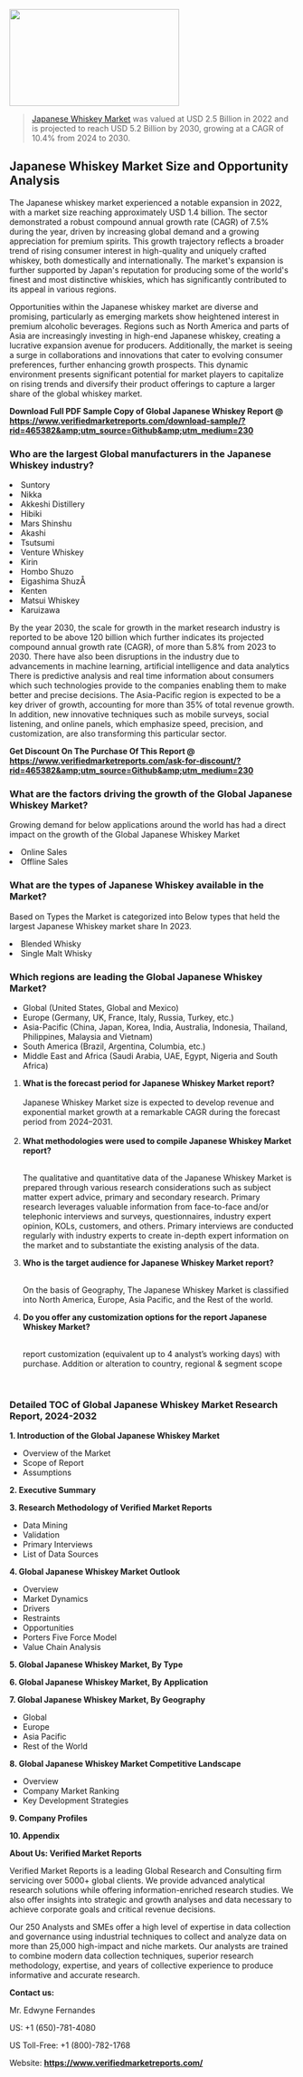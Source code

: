 <img src="https://ffe5etoiles.com/wp-content/uploads/2024/12/MST1-300x171.png" alt="" width="300" height="171" class="alignnone size-medium wp-image-20088" /><blockquote><p><p><a href="https://www.verifiedmarketreports.com/download-sample/?rid=465382&utm_source=Github&utm_medium=230" target="_blank">Japanese Whiskey Market</a> was valued at USD 2.5 Billion in 2022 and is projected to reach USD 5.2 Billion by 2030, growing at a CAGR of 10.4% from 2024 to 2030.</p></blockquote><p><h2>Japanese Whiskey Market Size and Opportunity Analysis</h2><p>The Japanese whiskey market experienced a notable expansion in 2022, with a market size reaching approximately USD 1.4 billion. The sector demonstrated a robust compound annual growth rate (CAGR) of 7.5% during the year, driven by increasing global demand and a growing appreciation for premium spirits. This growth trajectory reflects a broader trend of rising consumer interest in high-quality and uniquely crafted whiskey, both domestically and internationally. The market's expansion is further supported by Japan's reputation for producing some of the world's finest and most distinctive whiskies, which has significantly contributed to its appeal in various regions.</p><p>Opportunities within the Japanese whiskey market are diverse and promising, particularly as emerging markets show heightened interest in premium alcoholic beverages. Regions such as North America and parts of Asia are increasingly investing in high-end Japanese whiskey, creating a lucrative expansion avenue for producers. Additionally, the market is seeing a surge in collaborations and innovations that cater to evolving consumer preferences, further enhancing growth prospects. This dynamic environment presents significant potential for market players to capitalize on rising trends and diversify their product offerings to capture a larger share of the global whiskey market.</p></p><p class=""><strong>Download Full PDF Sample Copy of Global Japanese Whiskey Report @ <a href="https://www.verifiedmarketreports.com/download-sample/?rid=465382&amp;utm_source=Github&amp;utm_medium=230" target="_blank">https://www.verifiedmarketreports.com/download-sample/?rid=465382&amp;utm_source=Github&amp;utm_medium=230</a></strong></p><h3 id="" class="">Who are the largest Global manufacturers in the Japanese Whiskey industry?</h3><p><li>Suntory</li><li> Nikka</li><li> Akkeshi Distillery</li><li> Hibiki</li><li> Mars Shinshu</li><li> Akashi</li><li> Tsutsumi</li><li> Venture Whiskey</li><li> Kirin</li><li> Hombo Shuzo</li><li> Eigashima ShuzÅ</li><li> Kenten</li><li> Matsui Whiskey</li><li> Karuizawa</li></p><div class=""><div class="" dir="" data-message-author-role="" data-message-id="" data-message-model-slug=""><div class=""><div class=""><div class=""><div class="" dir="" data-message-author-role="" data-message-id="" data-message-model-slug=""><div class=""><div class=""><p>By the year 2030, the scale for growth in the market research industry is reported to be above 120 billion which further indicates its projected compound annual growth rate (CAGR), of more than 5.8% from 2023 to 2030. There have also been disruptions in the industry due to advancements in machine learning, artificial intelligence and data analytics There is predictive analysis and real time information about consumers which such technologies provide to the companies enabling them to make better and precise decisions. The Asia-Pacific region is expected to be a key driver of growth, accounting for more than 35% of total revenue growth. In addition, new innovative techniques such as mobile surveys, social listening, and online panels, which emphasize speed, precision, and customization, are also transforming this particular sector.</p><p><strong>Get Discount On The Purchase Of This Report @&nbsp; <a href="https://www.verifiedmarketreports.com/ask-for-discount/?rid=465382&amp;utm_source=Github&amp;utm_medium=230" target="_blank">https://www.verifiedmarketreports.com/ask-for-discount/?rid=465382&amp;utm_source=Github&amp;utm_medium=230</a></strong></p></div></div></div></div></div></div></div></div><h3 id="" class="">What are the factors driving the growth of the Global Japanese Whiskey Market?</h3><p id="" class="">Growing demand for below applications around the world has had a direct impact on the growth of the Global Japanese Whiskey Market</p><p id="" class=""><li>Online Sales</li><li> Offline Sales</li></p><h3 id="" class="">What are the types of Japanese Whiskey available in the Market?</h3><p id="" class="">Based on Types the Market is categorized into Below types that held the largest Japanese Whiskey market share In 2023.</p><p id="" class=""><li>Blended Whisky</li><li> Single Malt Whisky</li></p><h3 id="" class="">Which regions are leading the Global Japanese Whiskey Market?</h3><ul><li>Global (United States, Global and Mexico)</li><li>Europe (Germany, UK, France, Italy, Russia, Turkey, etc.)</li><li>Asia-Pacific (China, Japan, Korea, India, Australia, Indonesia, Thailand, Philippines, Malaysia and Vietnam)</li><li>South America (Brazil, Argentina, Columbia, etc.)</li><li>Middle East and Africa (Saudi Arabia, UAE, Egypt, Nigeria and South Africa)</li></ul><p><ol><li><strong>What is the forecast period for Japanese Whiskey Market report?<br /></strong><br /><span data-sheets-root="1" data-sheets-value="{&quot;1&quot;:2,&quot;2&quot;:&quot;XXXX size is expected to develop revenue and exponential market growth at a remarkable CAGR during the forecast period from 2024&ndash;2030.&quot;}" data-sheets-userformat="{&quot;2&quot;:12674,&quot;4&quot;:{&quot;1&quot;:2,&quot;2&quot;:16776960},&quot;10&quot;:2,&quot;11&quot;:0,&quot;15&quot;:&quot;Arial&quot;,&quot;16&quot;:12}">Japanese Whiskey Market size is expected to develop revenue and exponential market growth at a remarkable CAGR during the forecast period from 2024&ndash;2031.</span><br /><br /></li><li><strong>What methodologies were used to compile Japanese Whiskey Market report?<br /><br /></strong><p>The qualitative and quantitative data of the&nbsp;Japanese Whiskey Market is prepared through various research considerations such as subject matter expert advice, primary and secondary research. Primary research leverages valuable information from face-to-face and/or telephonic interviews and surveys, questionnaires, industry expert opinion, KOLs, customers, and others. Primary interviews are conducted regularly with industry experts to create in-depth expert information on the market and to substantiate the existing analysis of the data.&nbsp;</p></li><li><strong>Who is the target audience for Japanese Whiskey Market report?<br /><br /></strong><p>On the basis of Geography, The&nbsp;Japanese Whiskey Market is classified into North America, Europe, Asia Pacific, and the Rest of the world.</p></li><li><strong>Do you offer any customization options for the report Japanese Whiskey Market?<br /><br /></strong><p>report customization (equivalent up to 4 analyst&rsquo;s working days) with purchase. Addition or alteration to country, regional &amp; segment scope</p><p>&nbsp;</p></li></ol></p><h3 id="" class="">Detailed TOC of Global Japanese Whiskey Market Research Report, 2024-2032</h3><p id="" class=""><strong>1. Introduction of the Global Japanese Whiskey Market</strong></p><ul><li>Overview of the Market</li><li>Scope of Report</li><li>Assumptions</li></ul><p id="" class=""><strong>2. Executive Summary</strong></p><p id="" class=""><strong>3. Research Methodology of&nbsp;Verified Market Reports</strong></p><ul><li>Data Mining</li><li>Validation</li><li>Primary Interviews</li><li>List of Data Sources</li></ul><p id="" class=""><strong>4. Global Japanese Whiskey Market Outlook</strong></p><ul><li>Overview</li><li>Market Dynamics</li><li>Drivers</li><li>Restraints</li><li>Opportunities</li><li>Porters Five Force Model</li><li>Value Chain Analysis</li></ul><p id="" class=""><strong>5. Global Japanese Whiskey Market, By&nbsp;Type</strong></p><p id="" class=""><strong>6. Global Japanese Whiskey Market, By Application</strong></p><p id="" class=""><strong>7. Global Japanese Whiskey Market, By Geography</strong></p><ul><li>Global</li><li>Europe</li><li>Asia Pacific</li><li>Rest of the World</li></ul><p id="" class=""><strong>8. Global Japanese Whiskey Market Competitive Landscape</strong></p><ul><li>Overview</li><li>Company Market Ranking</li><li>Key Development Strategies</li></ul><p id="" class=""><strong>9. Company Profiles</strong></p><p id="" class=""><strong>10. Appendix</strong></p><p id="" class=""><strong>About Us: Verified Market Reports</strong></p><p id="" class="">Verified Market Reports is a leading Global Research and Consulting firm servicing over 5000+ global clients. We provide advanced analytical research solutions while offering information-enriched research studies. We also offer insights into strategic and growth analyses and data necessary to achieve corporate goals and critical revenue decisions.</p><p id="" class="">Our 250 Analysts and SMEs offer a high level of expertise in data collection and governance using industrial techniques to collect and analyze data on more than 25,000 high-impact and niche markets. Our analysts are trained to combine modern data collection techniques, superior research methodology, expertise, and years of collective experience to produce informative and accurate research.</p><p id="" class=""><strong>Contact us:</strong></p><p id="" class="">Mr. Edwyne Fernandes</p><p id="" class="">US: +1 (650)-781-4080</p><p id="" class="">US Toll-Free: +1 (800)-782-1768</p><p id="" class="">Website: <a target="" data-test-app-aware-link=""><strong>https://www.verifiedmarketreports.com/</strong></a></p>
